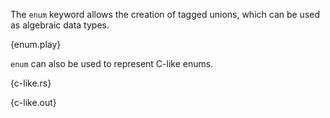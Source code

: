 The `enum` keyword allows the creation of tagged unions, which can be used as
algebraic data types.

{enum.play}

`enum` can also be used to represent C-like enums.

{c-like.rs}

{c-like.out}
